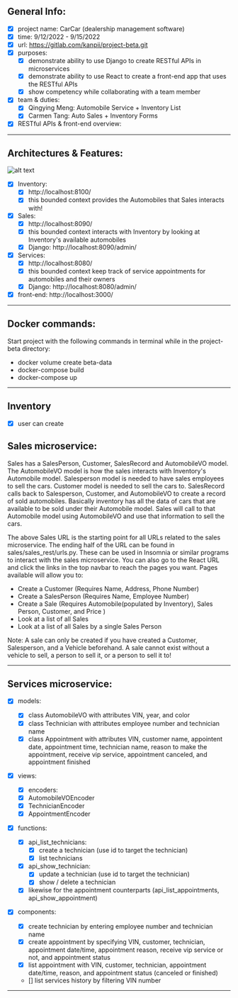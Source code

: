 ## General Info:

- [x] project name: CarCar (dealership management software)
- [x] time: 9/12/2022 - 9/15/2022
- [x] url: https://gitlab.com/kanpii/project-beta.git
- [x] purposes:
  - [x] demonstrate ability to use Django to create RESTful APIs in microservices
  - [x] demonstrate ability to use React to create a front-end app that uses the RESTful APIs
  - [x] show competency while collaborating with a team member
- [x] team & duties:
  - [x] Qingying Meng: Automobile Service + Inventory List
  - [x] Carmen Tang: Auto Sales + Inventory Forms
- [x] RESTful APIs & front-end overview:

---

## Architectures & Features:

![alt text](https://files.slack.com/files-pri/T03A1FANDTQ-F042C1UG75M/image.png)

- [x] Inventory:
  - [x] http://localhost:8100/
  - [x] this bounded context provides the Automobiles that Sales interacts with!
- [x] Sales:
  - [x] http://localhost:8090/
  - [x] this bounded context interacts with Inventory by looking at Inventory's available automobiles
  - [x] Django: http://localhost:8090/admin/
- [x] Services:
  - [x] http://localhost:8080/
  - [x] this bounded context keep track of service appointments for automobiles and their owners
  - [x] Django: http://localhost:8080/admin/
- [x] front-end: http://localhost:3000/

---

## Docker commands:

Start project with the following commands in terminal while in the project-beta directory:

- docker volume create beta-data
- docker-compose build
- docker-compose up

---

## Inventory

- [x] user can create

## Sales microservice:

Sales has a SalesPerson, Customer, SalesRecord and AutomobileVO model. The AutomobileVO model is how the sales interacts with Inventory's Automobile model. Salesperson model is needed to have sales employees to sell the cars. Customer model is needed to sell the cars to. SalesRecord calls back to Salesperson, Customer, and AutomobileVO to create a record of sold automobiles. Basically inventory has all the data of cars that are available to be sold under their Automobile model. Sales will call to that Automobile model using AutomobileVO and use that information to sell the cars.

The above Sales URL is the starting point for all URLs related to the sales microservice. The ending half of the URL can be found in sales/sales_rest/urls.py. These can be used in Insomnia or similar programs to interact with the sales microservice.
You can also go to the React URL and click the links in the top navbar to reach the pages you want.
Pages available will allow you to:

- Create a Customer (Requires Name, Address, Phone Number)
- Create a SalesPerson (Requires Name, Employee Number)
- Create a Sale (Requires Automobile(populated by Inventory), Sales Person, Customer, and Price )
- Look at a list of all Sales
- Look at a list of all Sales by a single Sales Person

Note: A sale can only be created if you have created a Customer, Salesperson, and a Vehicle beforehand. A sale cannot exist without a vehicle to sell, a person to sell it, or a person to sell it to!

---

## Services microservice:

- [x] models:

  - [x] class AutomobileVO with attributes VIN, year, and color
  - [x] class Technician with attributes employee number and technician name
  - [x] class Appointment with attributes VIN, customer name, appointent date, appointment time, technician name, reason to make the appointment, receive vip service, appointment canceled, and appointment finished

- [x] views:

  - [x] encoders:
  - [x] AutomobileVOEncoder
  - [x] TechnicianEncoder
  - [x] AppointmentEncoder

- [x] functions:

  - [x] api_list_technicians:
    - [x] create a technician (use id to target the technician)
    - [x] list technicians
  - [x] api_show_technician:
    - [x] update a technician (use id to target the technician)
    - [x] show / delete a technician
  - [x] likewise for the appointment counterparts (api_list_appointments, api_show_appointment)

- [x] components:
  - [x] create technician by entering employee number and technician name
  - [x] create appointment by specifying VIN, customer, technician, appointment date/time, appointment reason, receive vip service or not, and appointment status
  - [x] list appointment with VIN, customer, technician, appointment date/time, reason, and appointment status (canceled or finished)
  - [] list services history by filtering VIN number

---
